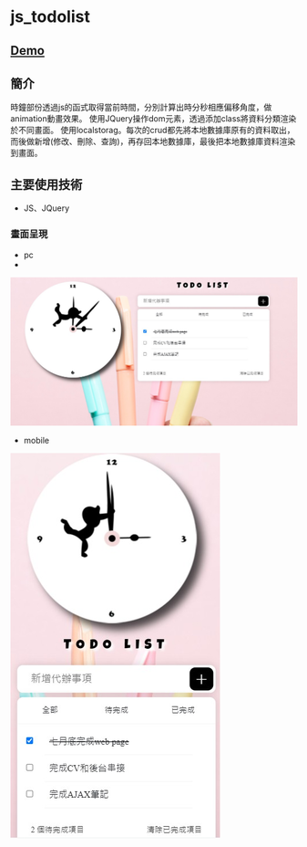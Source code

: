 # js_todolist


## [Demo](https://a120220ms25.github.io/js_todolist/)


## 簡介
時鐘部份透過js的函式取得當前時間，分別計算出時分秒相應偏移角度，做animation動畫效果。
使用JQuery操作dom元素，透過添加class將資料分類渲染於不同畫面。
使用localstorag。每次的crud都先將本地數據庫原有的資料取出，而後做新增(修改、刪除、查詢)，再存回本地數據庫，最後把本地數據庫資料渲染到畫面。


## 主要使用技術
* JS、JQuery

### 畫面呈現
* pc
* 
![image](https://github.com/a120220ms25/pic/blob/master/js_todolist_pc.jpg?raw=true)


* mobile

![image](https://github.com/a120220ms25/pic/blob/master/js_todolist_moblie.jpg?raw=true)
